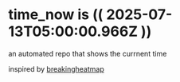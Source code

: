 # time_now is (( 2025-07-13T05:00:00.966Z ))

an automated repo that shows the currnent time

inspired by [breakingheatmap](https://github.com/breakingheatmap/breakingheatmap)